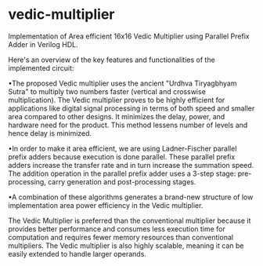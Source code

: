 # vedic-multiplier
Implementation of Area efficient 16x16 Vedic Multiplier using Parallel Prefix Adder in Verilog HDL.

Here's an overview of the key features and functionalities of the implemented circuit:

•The proposed Vedic multiplier uses the ancient "Urdhva Tiryagbhyam Sutra" to multiply two numbers faster (vertical and crosswise multiplication). The Vedic multiplier proves to be highly efficient for applications like digital signal processing in terms of both speed and smaller area compared to other designs. It minimizes the delay, power, and hardware need for the product. This method lessens number of levels and hence delay is minimized.

•In order to make it area efficient, we are using Ladner-Fischer parallel prefix adders because execution is done parallel. These parallel prefix adders increase the transfer rate and in turn increase the summation speed. The addition operation in the parallel prefix adder uses a 3-step stage: pre-processing, carry generation and post-processing stages.

•A combination of these algorithms generates a brand-new structure of low implementation area power efficiency in the Vedic multiplier.

The Vedic Multiplier is preferred than the conventional multiplier because it provides better performance and consumes less execution time for computation and requires fewer memory resources than conventional multipliers. The Vedic multiplier is also highly scalable, meaning it can be easily extended to handle larger operands.
